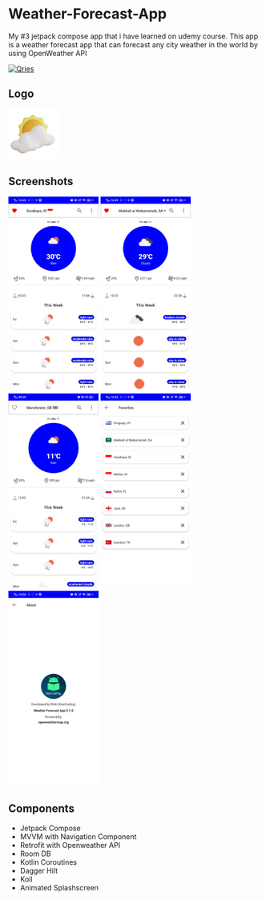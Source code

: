 # Weather-Forecast-App
My #3 jetpack compose app that i have learned on udemy course. This app is a weather forecast app that can forecast any city weather in the world by using OpenWeather API


<a href="https://www80.zippyshare.com/v/UE4ON3Uq/file.html"><img alt="Qries" src="https://freepngimg.com/thumb/download_now_button/25800-4-download-now-button-blue.png" width="300" height="70"/></a>

## Logo
<img src="https://github.com/riskiilyas/Weather-Forecast-App/blob/master/app/src/main/res/drawable-v24/splashscreen.png" width="100"/>

## Screenshots
<p>
<img src="https://github.com/riskiilyas/Weather-Forecast-App/blob/master/Assets/ss7.jpeg" width="180"/>
<img src="https://github.com/riskiilyas/Weather-Forecast-App/blob/master/Assets/ss6.jpeg" width="180"/>
<img src="https://github.com/riskiilyas/Weather-Forecast-App/blob/master/Assets/ss1.jpeg" width="180"/>
<img src="https://github.com/riskiilyas/Weather-Forecast-App/blob/master/Assets/ss3.jpeg" width="180"/>
<img src="https://github.com/riskiilyas/Weather-Forecast-App/blob/master/Assets/ss4.jpeg" width="180"/>
</p>

## Components
- Jetpack Compose
- MVVM with Navigation Component
- Retrofit with Openweather API
- Room DB
- Kotlin Coroutines
- Dagger Hilt
- Koil
- Animated Splashscreen
